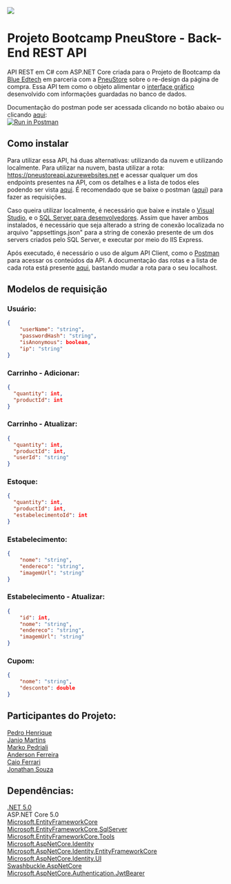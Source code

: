 <img src="https://i.imgur.com/8UTMM6E.png"/>

# Projeto Bootcamp PneuStore - Back-End REST API

API REST em C# com ASP.NET Core criada para o Projeto de Bootcamp da <a href="https://blueedtech.com.br">Blue Edtech</a> em parceria com a <a href="https://www.pneustore.com.br">PneuStore</a> sobre o re-design da página de compra. Essa API tem como o objeto alimentar o <a href="https://github.com/Caioferrari04/pneustore-front">interface gráfico</a> desenvolvido com informações guardadas no banco de dados. </br>

Documentação do postman pode ser acessada clicando no botão abaixo ou clicando <a href="https://documenter.getpostman.com/view/17178267/UV5XidNW#7af0a7de-91ba-483f-9e25-a73cfbd413f2">aqui</a>:</br>
[![Run in Postman](https://run.pstmn.io/button.svg)](https://app.getpostman.com/run-collection/17178267-11e6eafe-442d-4baa-ba85-1116749023c4?action=collection%2Ffork&collection-url=entityId%3D17178267-11e6eafe-442d-4baa-ba85-1116749023c4%26entityType%3Dcollection)

## Como instalar

Para utilizar essa API, há duas alternativas: utilizando da nuvem e utilizando localmente. Para utilizar na nuvem, basta utilizar a rota: https://pneustoreapi.azurewebsites.net e acessar qualquer um dos endpoints presentes na API, com os detalhes e a lista de todos eles podendo ser vista <a href="https://documenter.getpostman.com/view/17178267/UV5XidNW">aqui</a>. É recomendado que se baixe o postman (<a href="https://www.postman.com">aqui</a>) para fazer as requisições.

Caso queira utilizar localmente, é necessário que baixe e instale o <a href="https://visualstudio.microsoft.com/pt-br/vs/community/">Visual Studio</a>, e o <a href="https://www.microsoft.com/pt-br/sql-server/sql-server-downloads">SQL Server para desenvolvedores</a>. Assim que haver ambos instalados, é necessário que seja alterado a string de conexão localizada no arquivo "appsettings.json" para a string de conexão presente de um dos servers criados pelo SQL Server, e executar por meio do IIS Express.

Após executado, é necessário o uso de algum API Client, como o <a href="https://www.postman.com">Postman</a> para acessar os conteúdos da API. A documentação das rotas e a lista de cada rota está presente <a href="https://documenter.getpostman.com/view/17178267/UV5XidNW">aqui</a>, bastando mudar a rota para o seu localhost.

## Modelos de requisição

### Usuário:
```json
{
    "userName": "string",
    "passwordHash": "string",
    "isAnonymous": boolean,
    "ip": "string"
}
```

### Carrinho - Adicionar:

```json
{
  "quantity": int,
  "productId": int
}
```

### Carrinho - Atualizar:

```json
{
  "quantity": int,
  "productId": int,
  "userId": "string"
}
```

### Estoque:

```json
{
  "quantity": int,
  "productId": int,
  "estabelecimentoId": int
}
```

### Estabelecimento:

```json
{
    "nome": "string",
    "endereco": "string",
    "imagemUrl": "string"
}
```

### Estabelecimento - Atualizar:

```json
{
    "id": int,
    "nome": "string",
    "endereco": "string",
    "imagemUrl": "string"
}
```

### Cupom:

```json
{
    "nome": "string",
    "desconto": double
}
```
## Participantes do Projeto:

<a href="https://github.com/kindbiscuit">Pedro Henrique</a></br>
<a href="https://github.com/JanioMartins">Janio Martins</a></br>
<a href="https://github.com/MarkoPedriali">Marko Pedriali</a></br>
<a href="https://github.com/AndersonRFerreira">Anderson Ferreira</a></br>
<a href="https://github.com/Caioferrari04">Caio Ferrari</a></br>
<a href="https://github.com/jonathan-sarmento">Jonathan Souza</a>

## Dependências:

<a href="https://dotnet.microsoft.com/download">.NET 5.0</a></br>
ASP.NET Core 5.0 </br>
<a href="https://www.nuget.org/packages/Microsoft.EntityFrameworkCore">Microsoft.EntityFrameworkCore</a></br>
<a href="https://www.nuget.org/packages/Microsoft.EntityFrameworkCore.SqlServer/">Microsoft.EntityFrameworkCore.SqlServer</a></br>
<a href="https://www.nuget.org/packages/Microsoft.EntityFrameworkCore.Tools">Microsoft.EntityFrameworkCore.Tools</a></br>
<a href="https://www.nuget.org/packages/Microsoft.AspNetCore.Identity/">Microsoft.AspNetCore.Identity</a></br>
<a href="https://www.nuget.org/packages/Microsoft.AspNetCore.Identity.EntityFrameworkCore">Microsoft.AspNetCore.Identity.EntityFrameworkCore</a></br>
<a href="https://www.nuget.org/packages/Microsoft.AspNetCore.Identity.UI">Microsoft.AspNetCore.Identity.UI</a></br>
<a href="https://www.nuget.org/packages/Swashbuckle.AspNetCore/">Swashbuckle.AspNetCore</a></br>
<a href="https://www.nuget.org/packages/Microsoft.AspNetCore.Authentication.JwtBearer">Microsoft.AspNetCore.Authentication.JwtBearer</a>
